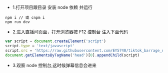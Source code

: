 - 1.打开项目跟目录 安装 node 依赖 并运行

```node
npm i // 或 cnpm i
npm run dev
```

- 2.进入直播间页面，打开浏览器按 F12 控制台 注入下面代码

```javascript
var script = document.createElement('script')
script.type = 'text/javascript'
script.src = 'https://raw.githubusercontent.com/EY5740/tiktok_barrage_nodejs/main/client.js?t=' + new Date().getTime()
document.getElementsByTagName('head')[0].appendChild(script)
```

- 3.观察 node 控制台,这时候弹幕信息会进来
